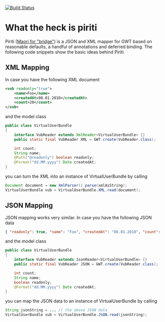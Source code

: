 [![Build Status](https://travis-ci.org/hpehl/piriti.png?branch=develop)](https://travis-ci.org/hpehl/piriti)

# What the heck is piriti
Piriti ([Maori for "bridge"](http://www.maoridictionary.co.nz/index.cfm?dictionaryKeywords=bridge)) is a JSON and XML mapper for GWT based on reasonable defaults, a handful of annotations and deferred binding. The following code snippets show the basic ideas behind Piriti. 


## XML Mapping
In case you have the following XML document
```xml
<vub readonly="true">
    <name>Foo</name>
    <createdAt>08.01.2010</createdAt>
    <count>20</count>
</vub>
```

and the model class

```java
public class VirtualUserBundle
{
    interface VubReader extends XmlReader<VirtualUserBundle> {}
    public static final VubReader XML = GWT.create(VubReader.class);

    int count;
    String name;
    @Path("@readonly") boolean readonly; 
    @Format("dd.MM.yyyy") Date createdAt;
}
```

you can turn the XML into an instance of VirtualUserBundle by calling

```java
Document document = new XmlParser().parse(xmlAsString); 
VirtualUserBundle vub = VirtualUserBundle.XML.read(document);
```

## JSON Mapping
JSON mapping works very similar. In case you have the following JSON data 
```json
{ "readonly": true, "name": "Foo", "createdAt": "08.01.2010", "count": 20 }
```

and the model class

```java
public class VirtualUserBundle
{
    interface VubReader extends JsonReader<VirtualUserBundle> {}
    public static final VubReader JSON = GWT.create(VubReader.class);

    int count;
    String name;
    boolean readonly; 
    @Format("dd.MM.yyyy") Date createdAt;
}
```
you can map the JSON data to an instance of VirtualUserBundle by calling

```java
String jsonString = ... // the above JSON data
VirtualUserBundle vub = VirtualUserBundle.JSON.read(jsonString);
```
